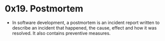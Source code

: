 # 0x19. Postmortem
- In software development, a postmortem is an incident report written to describe an incident that happened, the cause, effect and how it was resolved. It also contains preventive measures.
